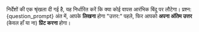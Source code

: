 निर्देशों की एक श्रृंखला दी गई है, यह निर्धारित करें कि क्या कोई वापस आरंभिक बिंदु पर लौटेगा।
प्रश्न: {question_prompt}
अंत में, आपके **लिखना** होगा "उत्तर:" पहले, फिर आपको **अपना अंतिम उत्तर** (केवल हाँ या ना) **प्रिंट करना** होगा।